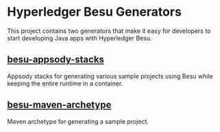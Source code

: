 # Hyperledger Besu Generators

This project contains two generators that make it easy for developers to start developing Java apps with Hyperledger Besu.

## [besu-appsody-stacks](besu-appsody-stacks)

Appsody stacks for generating various sample projects using Besu while keeping the entire runtime in a container.

## [besu-maven-archetype](besu-maven-archetype)

Maven archetype for generating a sample project.
